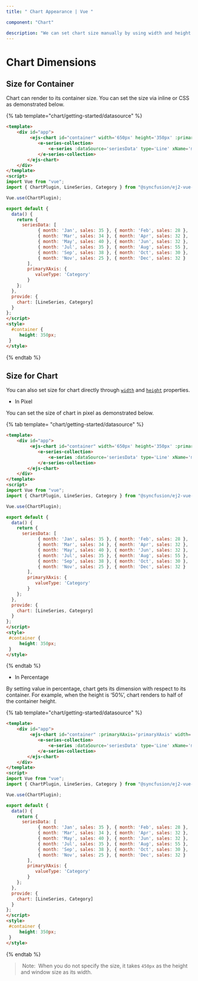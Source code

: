 ```yaml
---
title: " Chart Appearance | Vue "

component: "Chart"

description: "We can set chart size manually by using width and height properties. We can set percentage or pixel size values to the chart."
---
```


# Chart Dimensions

## Size for Container

Chart can render to its container size. You can set the size via inline or CSS as demonstrated below.

{% tab template="chart/getting-started/datasource" %}

```html
<template>
    <div id="app">
         <ejs-chart id="container" width='650px' height='350px' :primaryXAxis='primaryXAxis'>
            <e-series-collection>
                <e-series :dataSource='seriesData' type='Line' xName='month' yName='sales' name='Sales'> </e-series>
            </e-series-collection>
        </ejs-chart>
    </div>
</template>
<script>
import Vue from "vue";
import { ChartPlugin, LineSeries, Category } from "@syncfusion/ej2-vue-charts";

Vue.use(ChartPlugin);

export default {
  data() {
    return {
      seriesData: [
            { month: 'Jan', sales: 35 }, { month: 'Feb', sales: 28 },
            { month: 'Mar', sales: 34 }, { month: 'Apr', sales: 32 },
            { month: 'May', sales: 40 }, { month: 'Jun', sales: 32 },
            { month: 'Jul', sales: 35 }, { month: 'Aug', sales: 55 },
            { month: 'Sep', sales: 38 }, { month: 'Oct', sales: 30 },
            { month: 'Nov', sales: 25 }, { month: 'Dec', sales: 32 }
        ],
        primaryXAxis: {
           valueType: 'Category'
        }
    };
  },
  provide: {
    chart: [LineSeries, Category]
  }
};
</script>
<style>
  #container {
     height: 350px;
 }
</style>
```

{% endtab %}

## Size for Chart

You can also set size for chart directly through [`width`](../api/chart/chartModel/#width) and
[`height`](../api/chart/chartModel/#height) properties.

<!-- markdownlint-disable MD036 -->
* In Pixel
<!-- markdownlint-disable MD036 -->

You can set the size of chart in pixel as demonstrated below.

{% tab template= "chart/getting-started/datasource" %}

```html
<template>
    <div id="app">
         <ejs-chart id="container" width='650px' height='350px' :primaryXAxis='primaryXAxis'>
            <e-series-collection>
                <e-series :dataSource='seriesData' type='Line' xName='month' yName='sales' name='Sales'> </e-series>
            </e-series-collection>
        </ejs-chart>
    </div>
</template>
<script>
import Vue from "vue";
import { ChartPlugin, LineSeries, Category } from "@syncfusion/ej2-vue-charts";

Vue.use(ChartPlugin);

export default {
  data() {
    return {
      seriesData: [
            { month: 'Jan', sales: 35 }, { month: 'Feb', sales: 28 },
            { month: 'Mar', sales: 34 }, { month: 'Apr', sales: 32 },
            { month: 'May', sales: 40 }, { month: 'Jun', sales: 32 },
            { month: 'Jul', sales: 35 }, { month: 'Aug', sales: 55 },
            { month: 'Sep', sales: 38 }, { month: 'Oct', sales: 30 },
            { month: 'Nov', sales: 25 }, { month: 'Dec', sales: 32 }
        ],
        primaryXAxis: {
           valueType: 'Category'
        }
    };
  },
  provide: {
    chart: [LineSeries, Category]
  }
};
</script>
<style>
 #container {
     height: 350px;
 }
</style>
```

{% endtab %}

* In Percentage

By setting value in percentage, chart gets its dimension with respect to its container. For example,
when the height is ‘50%’, chart renders to half of the container height.

{% tab template="chart/getting-started/datasource" %}

```html
<template>
    <div id="app">
         <ejs-chart id="container" :primaryXAxis='primaryXAxis' width='80%' height='90%'>
            <e-series-collection>
                <e-series :dataSource='seriesData' type='Line' xName='month' yName='sales' name='Sales'> </e-series>
            </e-series-collection>
        </ejs-chart>
    </div>
</template>
<script>
import Vue from "vue";
import { ChartPlugin, LineSeries, Category } from "@syncfusion/ej2-vue-charts";

Vue.use(ChartPlugin);

export default {
  data() {
    return {
      seriesData: [
            { month: 'Jan', sales: 35 }, { month: 'Feb', sales: 28 },
            { month: 'Mar', sales: 34 }, { month: 'Apr', sales: 32 },
            { month: 'May', sales: 40 }, { month: 'Jun', sales: 32 },
            { month: 'Jul', sales: 35 }, { month: 'Aug', sales: 55 },
            { month: 'Sep', sales: 38 }, { month: 'Oct', sales: 30 },
            { month: 'Nov', sales: 25 }, { month: 'Dec', sales: 32 }
        ],
        primaryXAxis: {
           valueType: 'Category'
        }
    };
  },
  provide: {
    chart: [LineSeries, Category]
  }
};
</script>
<style>
 #container {
     height: 350px;
 }
</style>
```

{% endtab %}

> Note:  When you do not specify the size, it takes `450px` as the height and window size as its width.